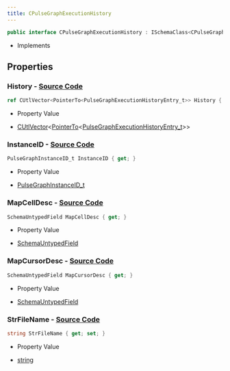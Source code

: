 ```yaml
---
title: CPulseGraphExecutionHistory
---
```


```csharp
public interface CPulseGraphExecutionHistory : ISchemaClass<CPulseGraphExecutionHistory>, ISchemaField, ISchemaClass, INativeHandle
```

- Implements

## Properties

### **History** - [Source Code](https://github.com/swiftly-solution/swiftlys2/blob/main/managed/src/SwiftlyS2.Generated/Schemas/Interfaces/CPulseGraphExecutionHistory.cs#L20)

```csharp
ref CUtlVector<PointerTo<PulseGraphExecutionHistoryEntry_t>> History { get; }
```

- Property Value

- [CUtlVector](/docs/api/-1)<[PointerTo](/docs/api/shared/natives/pointerto-1)<[PulseGraphExecutionHistoryEntry_t](/docs/api/shared/schemadefinitions/pulsegraphexecutionhistoryentry_t)>>

### **InstanceID** - [Source Code](https://github.com/swiftly-solution/swiftlys2/blob/main/managed/src/SwiftlyS2.Generated/Schemas/Interfaces/CPulseGraphExecutionHistory.cs#L16)

```csharp
PulseGraphInstanceID_t InstanceID { get; }
```

- Property Value

- [PulseGraphInstanceID_t](/docs/api/shared/schemadefinitions/pulsegraphinstanceid_t)

### **MapCellDesc** - [Source Code](https://github.com/swiftly-solution/swiftlys2/blob/main/managed/src/SwiftlyS2.Generated/Schemas/Interfaces/CPulseGraphExecutionHistory.cs#L23)

```csharp
SchemaUntypedField MapCellDesc { get; }
```

- Property Value

- [SchemaUntypedField](/docs/api/shared/schemas/schemauntypedfield)

### **MapCursorDesc** - [Source Code](https://github.com/swiftly-solution/swiftlys2/blob/main/managed/src/SwiftlyS2.Generated/Schemas/Interfaces/CPulseGraphExecutionHistory.cs#L26)

```csharp
SchemaUntypedField MapCursorDesc { get; }
```

- Property Value

- [SchemaUntypedField](/docs/api/shared/schemas/schemauntypedfield)

### **StrFileName** - [Source Code](https://github.com/swiftly-solution/swiftlys2/blob/main/managed/src/SwiftlyS2.Generated/Schemas/Interfaces/CPulseGraphExecutionHistory.cs#L18)

```csharp
string StrFileName { get; set; }
```

- Property Value

- [string](https://learn.microsoft.com/dotnet/api/system.string)

